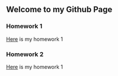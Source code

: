 ## Welcome to my Github Page

### Homework 1

[Here](files/omeryildirim_582hw1.html) is my homework 1  


### Homework 2

[Here](files/omeryildirim_582_hw2.html) is my homework 1  
